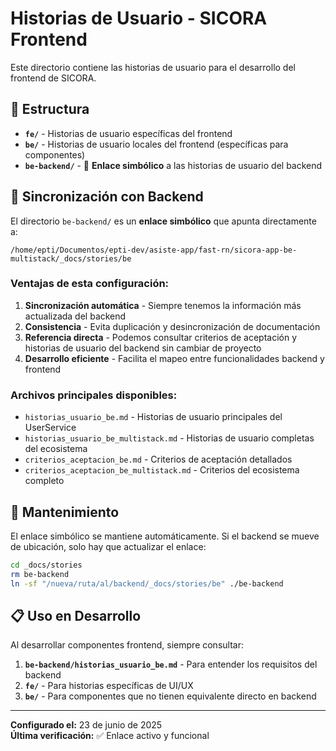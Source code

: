 # Historias de Usuario - SICORA Frontend

Este directorio contiene las historias de usuario para el desarrollo del frontend de SICORA.

## 📁 Estructura

- **`fe/`** - Historias de usuario específicas del frontend
- **`be/`** - Historias de usuario locales del frontend (específicas para componentes)
- **`be-backend/`** - 🔗 **Enlace simbólico** a las historias de usuario del backend

## 🔗 Sincronización con Backend

El directorio `be-backend/` es un **enlace simbólico** que apunta directamente a:

```
/home/epti/Documentos/epti-dev/asiste-app/fast-rn/sicora-app-be-multistack/_docs/stories/be
```

### Ventajas de esta configuración:

1. **Sincronización automática** - Siempre tenemos la información más actualizada del backend
2. **Consistencia** - Evita duplicación y desincronización de documentación
3. **Referencia directa** - Podemos consultar criterios de aceptación y historias de usuario del backend sin cambiar de proyecto
4. **Desarrollo eficiente** - Facilita el mapeo entre funcionalidades backend y frontend

### Archivos principales disponibles:

- `historias_usuario_be.md` - Historias de usuario principales del UserService
- `historias_usuario_be_multistack.md` - Historias de usuario completas del ecosistema
- `criterios_aceptacion_be.md` - Criterios de aceptación detallados
- `criterios_aceptacion_be_multistack.md` - Criterios del ecosistema completo

## 🔄 Mantenimiento

El enlace simbólico se mantiene automáticamente. Si el backend se mueve de ubicación, solo hay que actualizar el enlace:

```bash
cd _docs/stories
rm be-backend
ln -sf "/nueva/ruta/al/backend/_docs/stories/be" ./be-backend
```

## 📋 Uso en Desarrollo

Al desarrollar componentes frontend, siempre consultar:

1. **`be-backend/historias_usuario_be.md`** - Para entender los requisitos del backend
2. **`fe/`** - Para historias específicas de UI/UX
3. **`be/`** - Para componentes que no tienen equivalente directo en backend

---

**Configurado el:** 23 de junio de 2025  
**Última verificación:** ✅ Enlace activo y funcional
